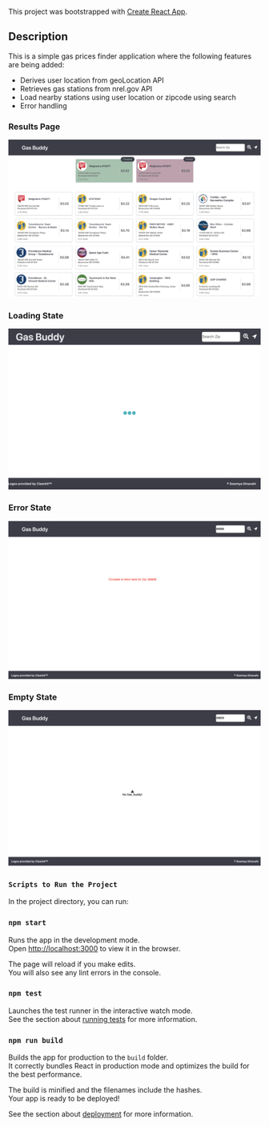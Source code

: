 This project was bootstrapped with [Create React App](https://github.com/facebook/create-react-app).

## Description

This is a simple gas prices finder application where the following features are being added:

- Derives user location from geoLocation API
- Retrieves gas stations from nrel.gov API
- Load nearby stations using user location or zipcode using search 
- Error handling


### Results Page

![Results Image](/public/results-page.png)

### Loading State 

![Loading](/public/loading.png)

### Error State

![Error](/public/Error-page.png)

### Empty State

![Empty](/public/empty-page.png)

### `Scripts to Run the Project`

In the project directory, you can run:

### `npm start`

Runs the app in the development mode.<br />
Open [http://localhost:3000](http://localhost:3000) to view it in the browser.

The page will reload if you make edits.<br />
You will also see any lint errors in the console.

### `npm test`

Launches the test runner in the interactive watch mode.<br />
See the section about [running tests](https://facebook.github.io/create-react-app/docs/running-tests) for more information.

### `npm run build`

Builds the app for production to the `build` folder.<br />
It correctly bundles React in production mode and optimizes the build for the best performance.

The build is minified and the filenames include the hashes.<br />
Your app is ready to be deployed!

See the section about [deployment](https://facebook.github.io/create-react-app/docs/deployment) for more information.

